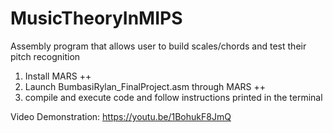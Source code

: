# MusicTheoryInMIPS
Assembly program that allows user to build scales/chords and test their pitch recognition

1) Install MARS ++
2) Launch BumbasiRylan_FinalProject.asm through MARS ++
3) compile and execute code and follow instructions printed in the terminal

Video Demonstration: https://youtu.be/1BohukF8JmQ
